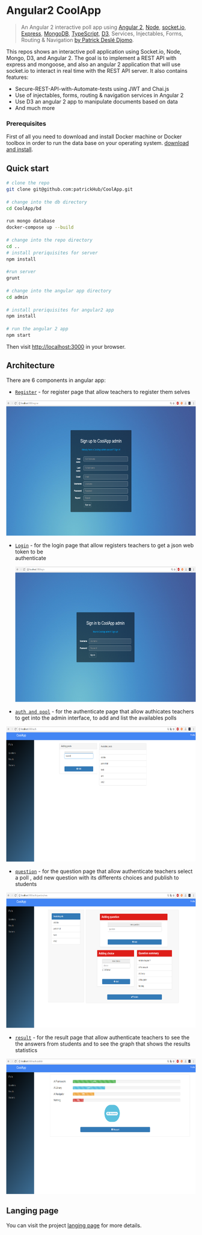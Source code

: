 Angular2 CoolApp
==========================

> An Angular 2 interactive poll app using [Angular 2](https://angular.io/), [Node](https://nodejs.org/), [socket.io](http://socket.io/), [Express](https://expressjs.com/), [MongoDB](https://www.mongodb.com/), [TypeScript](http://www.typescriptlang.org/), [D3]( https://d3js.org/), Services, Injectables, Forms, Routing & Navigation [by Patrick Deslé Djomo](https://github.com/patrickHub).

This repos shows an interactive poll application using Socket.io, Node, Mongo, D3, and Angular 2. The goal is to implement a REST API with express and mongoose, and also an angular 2 application that will use socket.io to interact in real time with the REST API server.
It also contains features:

* Secure-REST-API-with-Automate-tests using JWT and Chai.js
* Use of injectables, forms, routing & navigation services in Angular 2 
* Use D3 an angular 2 app to manipulate documents based on data
* And much more


### Prerequisites

First of all you need to download and install Docker machine or Docker toolbox in order to run the data base on your operating system.
[download and install](https://docs.docker.com/engine/installation/).

## Quick start

```bash
# clone the repo
git clone git@github.com:patrickHub/CoolApp.git 

# change into the db directory
cd CoolApp/bd

run mongo database
docker-compose up --build

# change into the repo directory
cd ..
# install preriquisites for server
npm install

#run server
grunt

# change into the angular app directory
cd admin

# install preriquisites for angular2 app
npm install

# run the angular 2 app
npm start
```

Then visit [http://localhost:3000](http://localhost:3000) in your browser. 

## Architecture

There are 6 components in angular app:

* [`Register`](admin/app/register/register.component.ts) - for register page that allow teachers to register them selves
<p align="center">
  <img src="/public/img/register.page.PNG" alt="Angular 2 D3 Node Express Socket.io Chai.js JWT Passport " width="600" height="360"/>
</p>

* [`Login`](admin/app/login/login.component.ts) - for the login page that allow registers teachers to get a json web token to be  
  authenticate
  <p align="center">
  <img src="/public/img/login.page.PNG" alt="Angular 2 D3 Node Express Socket.io Chai.js JWT Passport " width="600" height="360"/>
</p>

* [`auth and pool`](admin/app/auth/auth.component.ts) - for the authenticate page that allow authicates teachers to get into the admin interface, to add and list the availables polls
<p align="center">
  <img src="/public/img/auth.page.PNG" alt="Angular 2 D3 Node Express Socket.io Chai.js JWT Passport " width="600" height="360"/>
</p>

* [`question`](admin/app/question/question.component.ts) - for the question page that allow authenticate teachers select a poll , add new question with its differents choices and publish to students
<p align="center">
  <img src="/public/img/question.page.PNG" alt="Angular 2 D3 Node Express Socket.io Chai.js JWT Passport " width="600" height="360"/>
</p>

* [`result`](admin/app/publish-question/publish-question.component.ts) - for the result page that allow authenticate teachers to see the the answers from students and to see the graph that shows the results statistics
<p align="center">
  <img src="/public/img/result.page.PNG" alt="Angular 2 D3 Node Express Socket.io Chai.js JWT Passport " width="600" height="360"/>
</p>


## Langing page

You can visit the project [langing page](https://patrickhub.github.io/CoolApp/) for more details.

